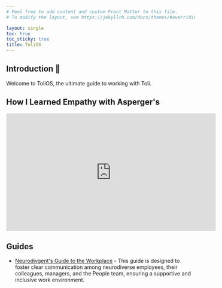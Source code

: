 ```yaml
---
# Feel free to add content and custom Front Matter to this file.
# To modify the layout, see https://jekyllrb.com/docs/themes/#overriding-theme-defaults

layout: single
toc: true
toc_sticky: true
title: ToliOS
---
```


## Introduction 🌟
Welcome to ToliOS, the ultimate guide to working with Toli.

## How I Learned Empathy with Asperger's 

<iframe width="560" height="315" src="https://www.youtube.com/embed/z1VNwapOb8E?si=ek-Uu-TET9QZA-vX" title="YouTube video player" frameborder="0" allow="accelerometer; autoplay; clipboard-write; encrypted-media; gyroscope; picture-in-picture; web-share" allowfullscreen></iframe>

## Guides
- [Neurodivgent's Guide to the Workplace](https://tolios.notion.site/Neurodivergent-s-Guide-to-the-Workplace-1125c5807385495da8d1885e689dadba?pvs=4) - This guide is designed to foster clear communication among neurodiverse employees, their colleagues, managers, and the People team, ensuring a supportive and inclusive work environment.